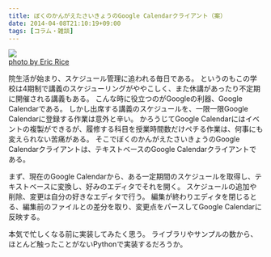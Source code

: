 ```yaml
---
title: ぼくのかんがえたさいきょうのGoogle Calendarクライアント（案）
date: 2014-04-08T21:10:19+09:00
tags: [コラム・雑談]
---
```


[![](http://farm1.staticflickr.com/31/40854955_7ae9dc9e32.jpg)](http://www.flickr.com/photos/37996654902@N01/40854955)  
[photo by Eric Rice](http://www.flickr.com/photos/37996654902@N01/40854955)

院生活が始まり、スケジュール管理に追われる毎日である。
というのもこの学校は4期制で講義のスケジューリングがややこしく、また休講があったり不定期に開催される講義もある。
こんな時に役立つのがGoogleの利器、Google Calendarである。
しかし出席する講義のスケジュールを、一限一限Google Calendarに登録する作業は意外と辛い。
かろうじてGoogle Calendarにはイベントの複製ができるが、履修する科目を授業時間数だけペチる作業は、何事にも変えられない苦痛がある。
そこでぼくのかんがえたさいきょうのGoogle Calendarクライアントは、テキストベースのGoogle Calendarクライアントである。

まず、現在のGoogle Calendarから、ある一定期間のスケジュールを取得し、テキストベースに変換し、好みのエディタでそれを開く。
スケジュールの追加や削除、変更は自分の好きなエディタで行う。
編集が終わりエディタを閉じるとる、編集前のファイルとの差分を取り、変更点をパースしてGoogle Calendarに反映する。

本気で忙しくなる前に実装してみたく思う。
ライブラリやサンプルの数から、ほとんど触ったことがないPythonで実装するだろうか。

